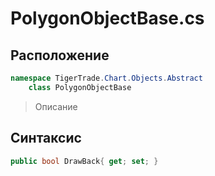 
# PolygonObjectBase.cs
## Расположение
```csharp
namespace TigerTrade.Chart.Objects.Abstract  
    class PolygonObjectBase
```

> Описание

## Синтаксис
```csharp
public bool DrawBack{ get; set; }
```
